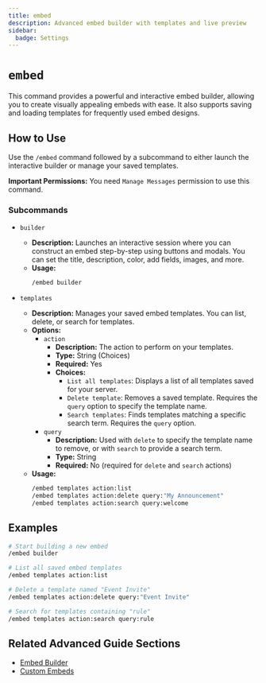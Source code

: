 ```yaml
---
title: embed
description: Advanced embed builder with templates and live preview
sidebar:
  badge: Settings
---
```


# `embed`

This command provides a powerful and interactive embed builder, allowing you to create visually appealing embeds with ease. It also supports saving and loading templates for frequently used embed designs.

## How to Use

Use the `/embed` command followed by a subcommand to either launch the interactive builder or manage your saved templates.

**Important Permissions:** You need `Manage Messages` permission to use this command.

### Subcommands

*   `builder`
    *   **Description:** Launches an interactive session where you can construct an embed step-by-step using buttons and modals. You can set the title, description, color, add fields, images, and more.
    *   **Usage:** 
        ```sh
        /embed builder
        ```

*   `templates`
    *   **Description:** Manages your saved embed templates. You can list, delete, or search for templates.
    *   **Options:**
        *   `action`
            *   **Description:** The action to perform on your templates.
            *   **Type:** String (Choices)
            *   **Required:** Yes
            *   **Choices:**
                *   `List all templates`: Displays a list of all templates saved for your server.
                *   `Delete template`: Removes a saved template. Requires the `query` option to specify the template name.
                *   `Search templates`: Finds templates matching a specific search term. Requires the `query` option.
        *   `query`
            *   **Description:** Used with `delete` to specify the template name to remove, or with `search` to provide a search term.
            *   **Type:** String
            *   **Required:** No (required for `delete` and `search` actions)
    *   **Usage:**
        ```sh
        /embed templates action:list
        /embed templates action:delete query:"My Announcement"
        /embed templates action:search query:welcome
        ```

## Examples

```sh
# Start building a new embed
/embed builder

# List all saved embed templates
/embed templates action:list

# Delete a template named "Event Invite"
/embed templates action:delete query:"Event Invite"

# Search for templates containing "rule"
/embed templates action:search query:rule
```

## Related Advanced Guide Sections

*   [Embed Builder](/advanced-guide/content-creation/embed_builder)
*   [Custom Embeds](/advanced-guide/content-creation/custom_embeds)